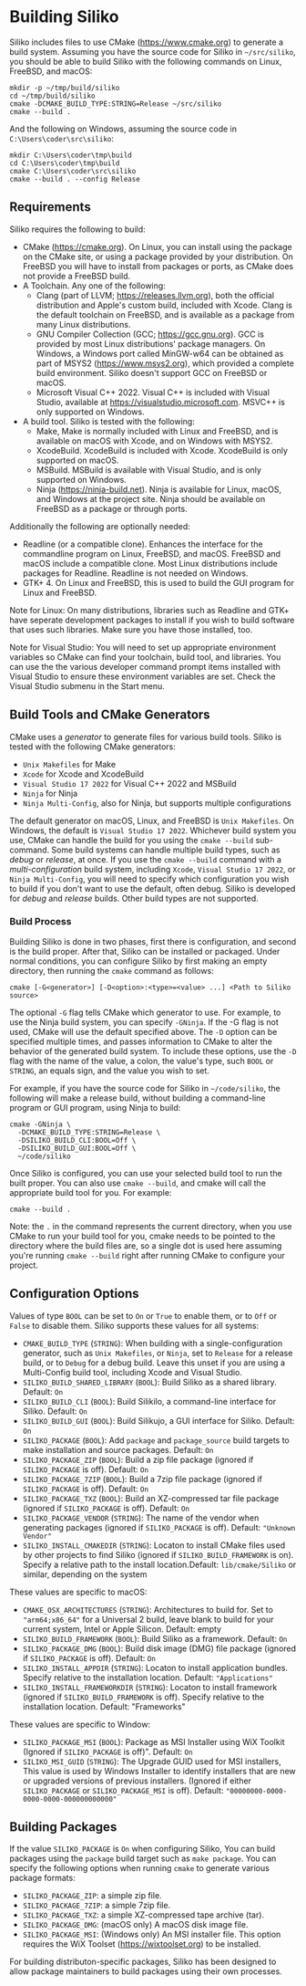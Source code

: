 # Building Siliko

Siliko includes files to use CMake (<https://www.cmake.org>) to
generate a build system. Assuming you have the source code for Siliko
in `~/src/siliko`, you should be able to build Siliko with the
following commands on Linux, FreeBSD, and macOS:

```Command-line
mkdir -p ~/tmp/build/siliko
cd ~/tmp/build/siliko
cmake -DCMAKE_BUILD_TYPE:STRING=Release ~/src/siliko
cmake --build .
```

And the following on Windows, assuming the source code in
`C:\Users\coder\src\siliko`:

```Command-line
mkdir C:\Users\coder\tmp\build
cd C:\Users\coder\tmp\build
cmake C:\Users\coder\src\siliko
cmake --build . --config Release
```

## Requirements

Siliko requires the following to build:

* CMake (<https://cmake.org>). On Linux, you can install using
  the package on the CMake site, or using a package provided by your
  distribution. On FreeBSD you will have to install from packages or
  ports, as CMake does not provide a FreeBSD build.
* A Toolchain. Any one of the following:
  * Clang (part of LLVM; <https://releases.llvm.org>), both the official
    distribution and Apple's custom build, included with Xcode.
    Clang is the default toolchain on FreeBSD, and is available as a
    package from many Linux distributions.
  * GNU Compiler Collection (GCC; <https://gcc.gnu.org>). GCC is
    provided by most Linux distributions' package managers. On Windows,
    a Windows port called MinGW-w64 can be obtained as part of MSYS2
    (<https://www.msys2.org>), which provided a complete build
    environment. Siliko doesn't support GCC on FreeBSD or macOS.
  * Microsoft Visual C++ 2022. Visual C++ is included with Visual
    Studio, available at <https://visualstudio.microsoft.com>. MSVC++
    is only supported on Windows.
* A build tool. Siliko is tested with the following:
  * Make, Make is normally included with Linux and FreeBSD, and is
    available on macOS with Xcode, and on Windows with MSYS2.
  * XcodeBuild. XcodeBuild is included with Xcode. XcodeBuild is only
    supported on macOS.
  * MSBuild. MSBuild is available with Visual Studio, and is only
    supported on Windows.
  * Ninja (<https://ninja-build.net>). Ninja is available for Linux,
    macOS, and Windows at the project site. Ninja should be available
    on FreeBSD as a package or through ports.

Additionally the following are optionally needed:
* Readline (or a compatible clone). Enhances the interface for the
  commandline program on Linux, FreeBSD, and macOS. FreeBSD and macOS
  include a compatible clone. Most Linux distributions include packages
  for Readline. Readline is not needed on Windows.
* GTK+ 4. On Linux and FreeBSD, this is used to build the GUI program
  for Linux and FreeBSD.

Note for Linux: On many distributions, libraries such as Readline and
GTK+ have seperate development packages to install if you wish to build
software that uses such libraries. Make sure you have those installed,
too.

Note for Visual Studio: You will need to set up appropriate environment
variables so CMake can find your toolchain, build tool, and libraries.
You can use the the various developer command prompt items installed
with Visual Studio to ensure these environment variables are set. Check
the Visual Studio submenu in the Start menu.

## Build Tools and CMake Generators

CMake uses a *generator* to generate files for various build tools.
Siliko is tested with the following CMake generators:

* `Unix Makefiles` for Make
* `Xcode` for Xcode and XcodeBuild
* `Visual Studio 17 2022` for Visual C++ 2022 and MSBuild
* `Ninja` for Ninja
* `Ninja Multi-Config`, also for Ninja, but supports multiple
  configurations

The default generator on macOS, Linux, and FreeBSD is `Unix Makefiles`.
On Windows, the default is `Visual Studio 17 2022`. Whichever build
system you use, CMake can handle the build for you using the
`cmake --build` sub-command. Some build systems can handle multiple
build types, such as *debug* or *release*, at once. If you use the
`cmake --build` command with a *multi-configuration* build system,
including `Xcode`, `Visual Studio 17 2022`, or `Ninja Multi-Config`,
you will need to specify which configuration you wish to build if you
don't want to use the default, often debug. Siliko is developed for
*debug* and *release* builds. Other build types are not supported.

### Build Process

Building Siliko is done in two phases, first there is configuration,
and second is the build proper. After that, Siliko can be installed
or packaged. Under normal conditions, you can configure Siliko by
first making an empty directory, then running the `cmake` command as
follows:

```Command-Line
cmake [-G<generator>] [-D<option>:<type>=<value> ...] <Path to Siliko source>
```

The optional `-G` flag tells CMake which generator to use. For example,
to use the Ninja build system, you can specify `-GNinja`. If the -G flag
is not used, CMake will use the default specified above. The `-D` option
can be specified multiple times, and passes information to CMake to
alter the behavior of the generated build system. To include these
options, use the `-D` flag with the name of the value, a colon, the
value's type, such `BOOL` or `STRING`, an equals sign, and the value you
wish to set.

For example, if you have the source code for Siliko in
`~/code/siliko`, the following will make a release build, without
building a command-line program or GUI program, using Ninja to build:

```Command-line
cmake -GNinja \
  -DCMAKE_BUILD_TYPE:STRING=Release \
  -DSILIKO_BUILD_CLI:BOOL=Off \
  -DSILIKO_BUILD_GUI:BOOL=Off \
  ~/code/siliko
```

Once Siliko is configured, you can use your selected build tool to
run the built proper. You can also use `cmake --build`, and cmake will
call the appropriate build tool for you. For example:

```Command-line
cmake --build .
```

Note: the `.` in the command represents the current directory, when
you use CMake to run your build tool for you, cmake needs to be pointed
to the directory where the build files are, so a single dot is used here
assuming you're running `cmake --build` right after running CMake to
configure your project.

## Configuration Options

Values of type `BOOL` can be set to `On` or `True` to enable them, or
to `Off` or `False` to disable them. Siliko supports these values for
all systems:

* `CMAKE_BUILD_TYPE` (`STRING`): When building with a
  single-configuration generator, such as `Unix Makefiles`, or `Ninja`,
  set to `Release` for a release build, or to `Debug` for a debug build.
  Leave this unset if you are using a Multi-Config build tool, including
  Xcode and Visual Studio.
* `SILIKO_BUILD_SHARED_LIBRARY` (`BOOL`): Build Siliko as a shared
  library. Default: `On`
* `SILIKO_BUILD_CLI` (`BOOL`): Build Silikilo, a command-line
  interface for Siliko. Default: `On`
* `SILIKO_BUILD_GUI` (`BOOL`): Build Silikujo, a GUI interface for
  Siliko. Default: `On`
* `SILIKO_PACKAGE` (`BOOL`): Add `package` and `package_source` build
  targets to make installation and source packages. Default: `On`
* `SILIKO_PACKAGE_ZIP` (`BOOL`): Build a zip file package (ignored if
  `SILIKO_PACKAGE` is off). Default: `On`
* `SILIKO_PACKAGE_7ZIP` (`BOOL`): Build a 7zip file package (ignored
  if `SILIKO_PACKAGE` is off). Default: `On`
* `SILIKO_PACKAGE_TXZ` (`BOOL`): Build an XZ-compressed tar file
  package (ignored if `SILIKO_PACKAGE` is off). Default: `On`
* `SILIKO_PACKAGE_VENDOR` (`STRING`): The name of the vendor when
  generating packages (ignored if `SILIKO_PACKAGE` is off).
  Default: `"Unknown Vendor"`
* `SILIKO_INSTALL_CMAKEDIR` (`STRING`): Locaton to install CMake files
  used by other projects to find Siliko (ignored if
  `SILIKO_BUILD_FRAMEWORK` is on). Specify a relative path to the
  install location.Default: `lib/cmake/Siliko` or similar, depending
  on the system

These values are specific to macOS:

* `CMAKE_OSX_ARCHITECTURES` (`STRING`): Architectures to build for. Set
  to `"arm64;x86_64"` for a Universal 2 build, leave blank to build for
  your current system, Intel or Apple Silicon. Default: empty
* `SILIKO_BUILD_FRAMEWORK` (`BOOL`): Build Siliko as a framework.
  Default: `On`
* `SILIKO_PACKAGE_DMG` (`BOOL`): Build disk image (DMG) file package
  (ignored if `SILIKO_PACKAGE` is off). Default:  `On`
* `SILIKO_INSTALL_APPDIR` (`STRING`): Locaton to install application
  bundles. Specify relative to the installation location.
  Default: `"Applications"`
* `SILIKO_INSTALL_FRAMEWORKDIR` (`STRING`): Locaton to install
  framework (ignored if `SILIKO_BUILD_FRAMEWORK` is off). Specify
  relative to the installation location. Default: "Frameworks"

These values are specific to Window:

* `SILIKO_PACKAGE_MSI` (`BOOL`): Package as MSI Installer using WiX
  Toolkit (Ignored if `SILIKO_PACKAGE` is off)". Default: `On`
* `SILIKO_MSI_GUID` (`STRING`): The Upgrade GUID used for MSI
  installers, This value is used by Windows Installer to identify
  installers that are new or upgraded versions of previous installers.
  (Ignored if either `SILIKO_PACKAGE` or `SILIKO_PACKAGE_MSI` is
  off). Default: `"00000000-0000-0000-0000-000000000000"`

## Building Packages

If the value `SILIKO_PACKAGE` is `On` when configuring Siliko,
You can build packages using the `package` build target such as
`make package`. You can specify the following options when running
`cmake` to generate various package formats:

* `SILIKO_PACKAGE_ZIP`: a simple zip file.
* `SILIKO_PACKAGE_7ZIP`: a simple 7zip file.
* `SILIKO_PACKAGE_TXZ`: a simple XZ-compressed tape archive (tar).
* `SILIKO_PACKAGE_DMG`: (macOS only) A macOS disk image file.
* `SILIKO_PACKAGE_MSI`: (Windows only) An MSI installer file. This
  option requires the WiX Toolset (<https://wixtoolset.org>) to be
  installed.

For building distributon-specific packages, Siliko has been designed to
allow package maintainers to build packages using their own processes.
